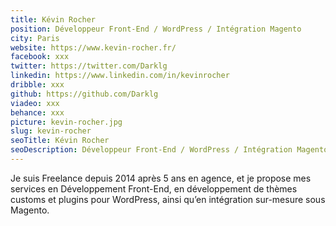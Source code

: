 ```yaml
---
title: Kévin Rocher
position: Développeur Front-End / WordPress / Intégration Magento
city: Paris
website: https://www.kevin-rocher.fr/
facebook: xxx
twitter: https://twitter.com/Darklg
linkedin: https://www.linkedin.com/in/kevinrocher
dribble: xxx
github: https://github.com/Darklg
viadeo: xxx
behance: xxx
picture: kevin-rocher.jpg
slug: kevin-rocher
seoTitle: Kévin Rocher
seoDescription: Développeur Front-End / WordPress / Intégration Magento
---
```


Je suis Freelance depuis 2014 après 5 ans en agence, et je propose mes services en Développement Front-End, en développement de thèmes customs et plugins pour WordPress, ainsi qu’en intégration sur-mesure sous Magento.
